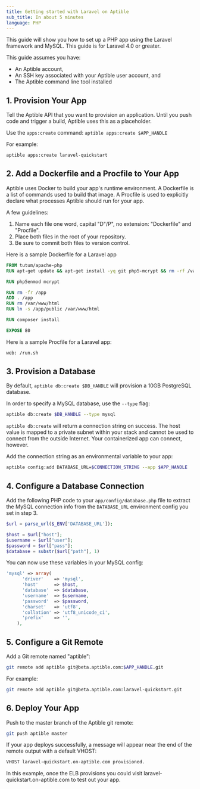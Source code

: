 ```yaml
---
title: Getting started with Laravel on Aptible
sub_title: In about 5 minutes
language: PHP
---
```


This guide will show you how to set up a PHP app using the Laravel framework and MySQL. This guide is for Laravel 4.0 or greater. 

This guide assumes you have:

- An Aptible account,
- An SSH key associated with your Aptible user account, and
- The Aptible command line tool installed

## 1. Provision Your App

Tell the Aptible API that you want to provision an application. Until you push code and trigger a build, Aptible uses this as a placeholder.

Use the `apps:create` command: `aptible apps:create $APP_HANDLE`

For example:

```bash
aptible apps:create laravel-quickstart
```

## 2. Add a Dockerfile and a Procfile to Your App

Aptible uses Docker to build your app's runtime environment. A Dockerfile is a list of commands used to build that image. A Procfile is used to explicitly declare what processes Aptible should run for your app.

A few guidelines:

1. Name each file one word, capital "D"/P", no extension: "Dockerfile" and "Procfile".
2. Place both files in the root of your repository.
3. Be sure to commit both files to version control.

Here is a sample Dockerfile for a Laravel app

```Dockerfile
FROM tutum/apache-php
RUN apt-get update && apt-get install -yq git php5-mcrypt && rm -rf /var/lib/apt/lists/*

RUN php5enmod mcrypt

RUN rm -fr /app
ADD . /app
RUN rm /var/www/html
RUN ln -s /app/public /var/www/html

RUN composer install

EXPOSE 80
```

Here is a sample Procfile for a Laravel app:

```bash
web: /run.sh
```

## 3. Provision a Database

By default, `aptible db:create $DB_HANDLE` will provision a 10GB PostgreSQL database.

In order to specify a MySQL database, use the `--type` flag:

```bash
aptible db:create $DB_HANDLE --type mysql
```

`aptible db:create` will return a connection string on success. The host value is mapped to a private subnet within your stack and cannot be used to connect from the outside Internet. Your containerized app can connect, however.

Add the connection string as an environmental variable to your app:

```bash
aptible config:add DATABASE_URL=$CONNECTION_STRING --app $APP_HANDLE
```

## 4. Configure a Database Connection

Add the following PHP code to your `app/config/database.php` file to extract the MySQL connection info from the `DATABASE_URL` environment config you set in step 3.

```php
$url = parse_url($_ENV['DATABASE_URL']);

$host = $url["host"];
$username = $url["user"];
$password = $url["pass"];
$database = substr($url["path"], 1)
```

You can now use these variables in your MySQL config:

```php
'mysql' => array(
      'driver'    => 'mysql',
      'host'      => $host,
      'database'  => $database,
      'username'  => $username,
      'password'  => $password,
      'charset'   => 'utf8',
      'collation' => 'utf8_unicode_ci',
      'prefix'    => '',
    ),

```


## 5. Configure a Git Remote
Add a Git remote named "aptible":

```bash
git remote add aptible git@beta.aptible.com:$APP_HANDLE.git
```

For example:

```bash
git remote add aptible git@beta.aptible.com:laravel-quickstart.git
```

## 6. Deploy Your App
Push to the master branch of the Aptible git remote:

```bash
git push aptible master
```

If your app deploys successfully, a message will appear near the end of the remote output with a default VHOST:

```bash
VHOST laravel-quickstart.on-aptible.com provisioned.
```

In this example, once the ELB provisions you could visit laravel-quickstart.on-aptible.com to test out your app.
